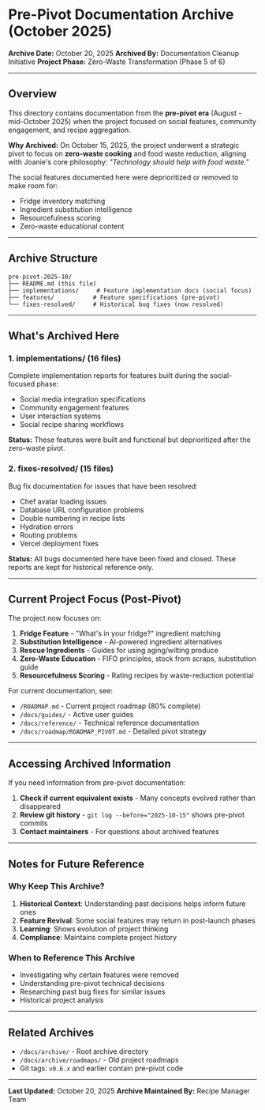# Pre-Pivot Documentation Archive (October 2025)

**Archive Date:** October 20, 2025
**Archived By:** Documentation Cleanup Initiative
**Project Phase:** Zero-Waste Transformation (Phase 5 of 6)

---

## Overview

This directory contains documentation from the **pre-pivot era** (August - mid-October 2025) when the project focused on social features, community engagement, and recipe aggregation.

**Why Archived:**
On October 15, 2025, the project underwent a strategic pivot to focus on **zero-waste cooking** and food waste reduction, aligning with Joanie's core philosophy: *"Technology should help with food waste."*

The social features documented here were deprioritized or removed to make room for:
- Fridge inventory matching
- Ingredient substitution intelligence
- Resourcefulness scoring
- Zero-waste educational content

---

## Archive Structure

```
pre-pivot-2025-10/
├── README.md (this file)
├── implementations/     # Feature implementation docs (social focus)
├── features/           # Feature specifications (pre-pivot)
└── fixes-resolved/     # Historical bug fixes (now resolved)
```

---

## What's Archived Here

### 1. implementations/ (16 files)
Complete implementation reports for features built during the social-focused phase:
- Social media integration specifications
- Community engagement features
- User interaction systems
- Social recipe sharing workflows

**Status:** These features were built and functional but deprioritized after the zero-waste pivot.

### 2. fixes-resolved/ (15 files)
Bug fix documentation for issues that have been resolved:
- Chef avatar loading issues
- Database URL configuration problems
- Double numbering in recipe lists
- Hydration errors
- Routing problems
- Vercel deployment fixes

**Status:** All bugs documented here have been fixed and closed. These reports are kept for historical reference only.

---

## Current Project Focus (Post-Pivot)

The project now focuses on:

1. **Fridge Feature** - "What's in your fridge?" ingredient matching
2. **Substitution Intelligence** - AI-powered ingredient alternatives
3. **Rescue Ingredients** - Guides for using aging/wilting produce
4. **Zero-Waste Education** - FIFO principles, stock from scraps, substitution guide
5. **Resourcefulness Scoring** - Rating recipes by waste-reduction potential

For current documentation, see:
- `/ROADMAP.md` - Current project roadmap (80% complete)
- `/docs/guides/` - Active user guides
- `/docs/reference/` - Technical reference documentation
- `/docs/roadmap/ROADMAP_PIVOT.md` - Detailed pivot strategy

---

## Accessing Archived Information

If you need information from pre-pivot documentation:

1. **Check if current equivalent exists** - Many concepts evolved rather than disappeared
2. **Review git history** - `git log --before="2025-10-15"` shows pre-pivot commits
3. **Contact maintainers** - For questions about archived features

---

## Notes for Future Reference

### Why Keep This Archive?

1. **Historical Context**: Understanding past decisions helps inform future ones
2. **Feature Revival**: Some social features may return in post-launch phases
3. **Learning**: Shows evolution of project thinking
4. **Compliance**: Maintains complete project history

### When to Reference This Archive

- Investigating why certain features were removed
- Understanding pre-pivot technical decisions
- Researching past bug fixes for similar issues
- Historical project analysis

---

## Related Archives

- `/docs/archive/` - Root archive directory
- `/docs/archive/roadmaps/` - Old project roadmaps
- Git tags: `v0.6.x` and earlier contain pre-pivot code

---

**Last Updated:** October 20, 2025
**Archive Maintained By:** Recipe Manager Team
